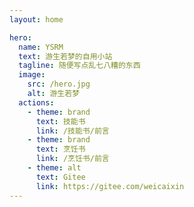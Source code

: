 ```yaml
---
layout: home

hero:
  name: YSRM
  text: 游生若梦的自用小站
  tagline: 随便写点乱七八糟的东西
  image:
    src: /hero.jpg
    alt: 游生若梦
  actions:
    - theme: brand
      text: 技能书
      link: /技能书/前言
    - theme: brand
      text: 烹饪书
      link: /烹饪书/前言
    - theme: alt
      text: Gitee
      link: https://gitee.com/weicaixin
---
```

